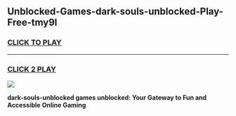 
## Unblocked-Games-dark-souls-unblocked-Play-Free-tmy9l
<h3>
<a href="https://premium76.site?title=dark-souls-unblocked&ref=20M">CLICK TO PLAY</a></h3>
<hr>

<h3>
<a href="https://premium76.site?title=dark-souls-unblocked&ref=20M">CLICK 2 PLAY</a>
  
</h3>

<a href="https://premium76.site?title=dark-souls-unblocked&ref=19M"><img src="https://clearcache.store/games.png"></a>


**dark-souls-unblocked games unblocked: Your Gateway to Fun and Accessible Online Gaming**
